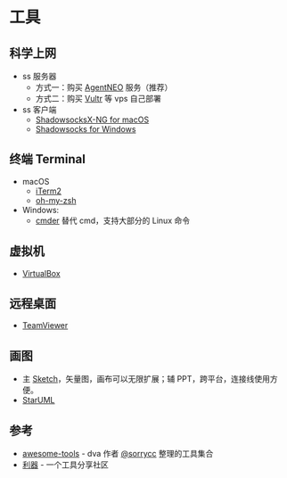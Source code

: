 # 工具

## 科学上网
- ss 服务器
    - 方式一：购买 [AgentNEO](https://agentneo.io) 服务（推荐）
    - 方式二：购买 [Vultr](https://www.vultr.com) 等 vps 自己部署
- ss 客户端
    - [ShadowsocksX-NG for macOS](https://github.com/shadowsocks/ShadowsocksX-NG)
    - [Shadowsocks for Windows](https://github.com/shadowsocks/shadowsocks-windows)

## 终端 Terminal
- macOS
    - [iTerm2](https://www.iterm2.com)
    - [oh-my-zsh](https://ohmyz.sh)
- Windows: 
    - [cmder](https://cmder.net) 替代 cmd，支持大部分的 Linux 命令

## 虚拟机
- [VirtualBox](https://www.virtualbox.org)

## 远程桌面
- [TeamViewer](https://www.teamviewer.com/cn/)

## 画图
- 主 [Sketch](https://www.sketch.com)，矢量图，画布可以无限扩展；辅 PPT，跨平台，连接线使用方便。
- [StarUML](http://staruml.io)

## 参考
- [awesome-tools](https://github.com/sorrycc/awesome-tools) - dva 作者 [@sorrycc](https://github.com/sorrycc) 整理的工具集合
- [利器](https://liqi.io) - 一个工具分享社区